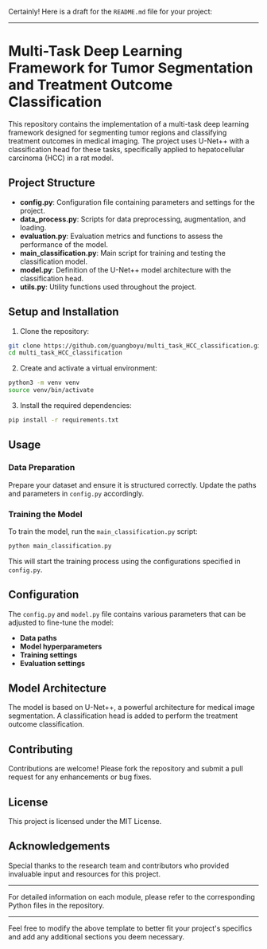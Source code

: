 Certainly! Here is a draft for the `README.md` file for your project:

---

# Multi-Task Deep Learning Framework for Tumor Segmentation and Treatment Outcome Classification

This repository contains the implementation of a multi-task deep learning framework designed for segmenting tumor regions and classifying treatment outcomes in medical imaging. The project uses U-Net++ with a classification head for these tasks, specifically applied to hepatocellular carcinoma (HCC) in a rat model.

## Project Structure

- **config.py**: Configuration file containing parameters and settings for the project.
- **data_process.py**: Scripts for data preprocessing, augmentation, and loading.
- **evaluation.py**: Evaluation metrics and functions to assess the performance of the model.
- **main_classification.py**: Main script for training and testing the classification model.
- **model.py**: Definition of the U-Net++ model architecture with the classification head.
- **utils.py**: Utility functions used throughout the project.

## Setup and Installation

1. Clone the repository:

```bash
git clone https://github.com/guangboyu/multi_task_HCC_classification.git
cd multi_task_HCC_classification
```

2. Create and activate a virtual environment:

```bash
python3 -m venv venv
source venv/bin/activate
```

3. Install the required dependencies:

```bash
pip install -r requirements.txt
```

## Usage

### Data Preparation

Prepare your dataset and ensure it is structured correctly. Update the paths and parameters in `config.py` accordingly.

### Training the Model

To train the model, run the `main_classification.py` script:

```bash
python main_classification.py
```

This will start the training process using the configurations specified in `config.py`.


## Configuration

The `config.py` and `model.py` file contains various parameters that can be adjusted to fine-tune the model:

- **Data paths**
- **Model hyperparameters**
- **Training settings**
- **Evaluation settings**

## Model Architecture

The model is based on U-Net++, a powerful architecture for medical image segmentation. A classification head is added to perform the treatment outcome classification.

## Contributing

Contributions are welcome! Please fork the repository and submit a pull request for any enhancements or bug fixes.

## License

This project is licensed under the MIT License.

## Acknowledgements

Special thanks to the research team and contributors who provided invaluable input and resources for this project.

---

For detailed information on each module, please refer to the corresponding Python files in the repository.

---

Feel free to modify the above template to better fit your project's specifics and add any additional sections you deem necessary.